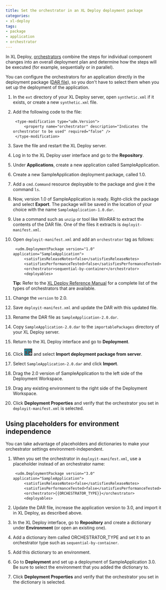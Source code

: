 ```yaml
---
title: Set the orchestrator in an XL Deploy deployment package
categories:
- xl-deploy
tags:
- package
- application
- orchestrator
---
```


In XL Deploy, [orchestrators](http://docs.xebialabs.com/releases/latest/xl-deploy/referencemanual.html#orchestrators) combine the steps for individual component changes into an overall deployment plan and determine how the steps will be executed (for example, sequentially or in parallel).

You can configure the orchestrators for an application directly in the deployment package ([DAR file](http://docs.xebialabs.com/releases/4.5/xl-deploy/referencemanual.html#deployment-archive-dar-format)), so you don't have to select them when you set up the deployment of the application.

1. In the `ext` directory of your XL Deploy server, open `synthetic.xml` if it exists, or create a new `synthetic.xml` file.
1. Add the following code to the file:

        <type-modification type="udm.Version">
            <property name="orchestrator" description="Indicates the orchestrator to be used" required="false" />
        </type-modification>

1. Save the file and restart the XL Deploy server.
1. Log in to the XL Deploy user interface and go to the **Repository**.
1. Under **Applications**, create a new application called SampleApplication.
2. Create a new SampleApplication deployment package, called 1.0.
3. Add a `cmd.Command` resource deployable to the package and give it the command `ls`.
4. Now, version 1.0 of SampleApplication is ready. Right-click the package and select **Export**. The package will be saved in the location of your choice with the name `SampleApplication-1.0.dar`.
5. Use a command such as `unzip` or tool like WinRAR to extract the contents of the DAR file. One of the files it extracts is `deployit-manifest.xml`.
6. Open `deployit-manifest.xml` and add an `orchestrator` tag as follows:

        <udm.DeploymentPackage version="1.0" application="SampleApplication">
            <satisfiesReleaseNotes>false</satisfiesReleaseNotes>
            <satisfiesPerformanceTested>false</satisfiesPerformanceTested>
            <orchestrator>sequential-by-container</orchestrator>
            <deployables>

      **Tip:** Refer to the [XL Deploy Reference Manual](http://docs.xebialabs.com/releases/4.5/xl-deploy/referencemanual.html#types-of-orchestrators) for a complete list of the types of orchestrators that are available.

1. Change the `version` to 2.0.
2. Save `deployit-manifest.xml` and update the DAR with this updated file.
3. Rename the DAR file as `SampleApplication-2.0.dar`.
4. Copy `SampleApplication-2.0.dar` to the `importablePackages` directory of your XL Deploy server.
5. Return to the XL Deploy interface and go to **Deployment**.
6. Click ![Import package button](/images/button_import_package.png) and select **Import deployment package from server**.
7. Select `SampleApplication-2.0.dar` and click **Import**.
8. Drag the 2.0 version of SampleApplication to the left side of the Deployment Workspace.
9. Drag any existing environment to the right side of the Deployment Workspace.
10. Click **Deployment Properties** and verify that the orchestrator you set in `deployit-manifest.xml` is selected. 


## Using placeholders for environment independence

You can take advantage of placeholders and dictionaries to make your orchestrator settings environment-independent.

1. When you set the orchestrator in `deployit-manifest.xml`, use a placeholder instead of an orchestrator name:

        <udm.DeploymentPackage version="3.0" application="SampleApplication">
            <satisfiesReleaseNotes>false</satisfiesReleaseNotes>
            <satisfiesPerformanceTested>false</satisfiesPerformanceTested>
            <orchestrator>{{ORCHESTRATOR_TYPE}}</orchestrator>
            <deployables>

1. Update the DAR file, increase the application version to 3.0, and import it in XL Deploy, as described above.
1. In the XL Deploy interface, go to **Repository** and create a dictionary under **Environment** (or open an existing one).
2. Add a dictionary item called ORCHESTRATOR_TYPE and set it to an orchestrator type such as `sequential-by-container`.
3. Add this dictionary to an environment.
3. Go to **Deployment** and set up a deployment of SampleApplication 3.0. Be sure to select the environment that you added the dictionary to.
4. Click **Deployment Properties** and verify that the orchestrator you set in the dictionary is selected.
